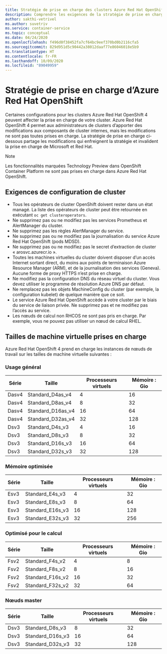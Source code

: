 ```yaml
---
title: Stratégie de prise en charge des clusters Azure Red Hat OpenShift 4
description: Comprendre les exigences de la stratégie de prise en charge pour Red Hat OpenShift 4.
author: sakthi-vetrivel
ms.author: suvetriv
ms.service: container-service
ms.topic: conceptual
ms.date: 04/24/2020
ms.openlocfilehash: f496d0f38452fa7cf64bc9eef370bd0b2116cfa5
ms.sourcegitcommit: 829d951d5c90442a38012daaf77e86046018e5b9
ms.translationtype: HT
ms.contentlocale: fr-FR
ms.lasthandoff: 10/09/2020
ms.locfileid: "89049959"
---
```

# <a name="azure-red-hat-openshift-support-policy"></a>Stratégie de prise en charge d’Azure Red Hat OpenShift

Certaines configurations pour les clusters Azure Red Hat OpenShift 4 peuvent affecter la prise en charge de votre cluster. Azure Red Hat OpenShift 4 permet aux administrateurs de clusters d’apporter des modifications aux composants de cluster internes, mais les modifications ne sont pas toutes prises en charge. La stratégie de prise en charge ci-dessous partage les modifications qui enfreignent la stratégie et invalident la prise en charge de Microsoft et Red Hat.

> [!NOTE]
> Les fonctionnalités marquées Technology Preview dans OpenShift Container Platform ne sont pas prises en charge dans Azure Red Hat OpenShift.

## <a name="cluster-configuration-requirements"></a>Exigences de configuration de cluster

* Tous les opérateurs de cluster OpenShift doivent rester dans un état managé. La liste des opérateurs de cluster peut être retournée en exécutant `oc get clusteroperators`.
* Ne supprimez pas ou ne modifiez pas les services Prometheus et AlertManager du cluster.
* Ne supprimez pas les règles AlertManager du service.
* Ne supprimez pas ou ne modifiez pas la journalisation du service Azure Red Hat OpenShift (pods MDSD).
* Ne supprimez pas ou ne modifiez pas le secret d’extraction de cluster « arosvc.azurecr.io ».
* Toutes les machines virtuelles du cluster doivent disposer d’un accès Internet sortant direct, du moins aux points de terminaison Azure Resource Manager (ARM), et de la journalisation des services (Geneva).  Aucune forme de proxy HTTPS n’est prise en charge.
* Ne modifiez pas la configuration DNS du réseau virtuel du cluster. Vous devez utiliser le programme de résolution Azure DNS par défaut.
* Ne remplacez pas les objets MachineConfig du cluster (par exemple, la configuration kubelet) de quelque manière que ce soit.
* Le service Azure Red Hat OpenShift accède à votre cluster par le biais du service de liaison privée.  Ne supprimez pas et ne modifiez pas l’accès au service.
* Les nœuds de calcul non RHCOS ne sont pas pris en charge. Par exemple, vous ne pouvez pas utiliser un nœud de calcul RHEL.

## <a name="supported-virtual-machine-sizes"></a>Tailles de machine virtuelle prises en charge

Azure Red Hat OpenShift 4 prend en charge les instances de nœuds de travail sur les tailles de machine virtuelle suivantes :

### <a name="general-purpose"></a>Usage général

|Série|Taille|Processeurs virtuels|Mémoire : Gio|
|-|-|-|-|
|Dasv4|Standard_D4as_v4|4|16|
|Dasv4|Standard_D8as_v4|8|32|
|Dasv4|Standard_D16as_v4|16|64|
|Dasv4|Standard_D32as_v4|32|128|
|Dsv3|Standard_D4s_v3|4|16|
|Dsv3|Standard_D8s_v3|8|32|
|Dsv3|Standard_D16s_v3|16|64|
|Dsv3|Standard_D32s_v3|32|128|

### <a name="memory-optimized"></a>Mémoire optimisée

|Série|Taille|Processeurs virtuels|Mémoire : Gio|
|-|-|-|-|
|Esv3|Standard_E4s_v3|4|32|
|Esv3|Standard_E8s_v3|8|64|
|Esv3|Standard_E16s_v3|16|128|
|Esv3|Standard_E32s_v3|32|256|

### <a name="compute-optimized"></a>Optimisé pour le calcul

|Série|Taille|Processeurs virtuels|Mémoire : Gio|
|-|-|-|-|
|Fsv2|Standard_F4s_v2|4|8|
|Fsv2|Standard_F8s_v2|8|16|
|Fsv2|Standard_F16s_v2|16|32|
|Fsv2|Standard_F32s_v2|32|64|

### <a name="master-nodes"></a>Nœuds master

|Série|Taille|Processeurs virtuels|Mémoire : Gio|
|-|-|-|-|
|Dsv3|Standard_D8s_v3|8|32|
|Dsv3|Standard_D16s_v3|16|64|
|Dsv3|Standard_D32s_v3|32|128|
